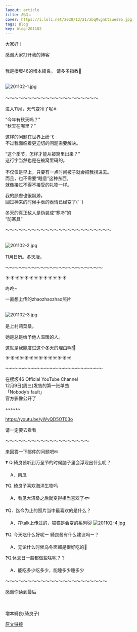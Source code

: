 ```yaml
---
layout: article
title: 战斗⚔️
cover: https://i.loli.net/2020/12/21/zbqMvgnCt2ues9p.jpg
tags: Blog
key: blog-201102
---
```

大家好！

感谢大家打开我的博客
<br/><br/>

我是櫻坂46的増本綺良。
请多多指教🌸
<br/><br/>

![201102-1.jpg](https://i.loli.net/2020/12/21/zbqMvgnCt2ues9p.jpg)
<br/><br/>
〜〜〜〜〜〜〜〜〜〜〜〜〜〜〜〜〜〜〜〜〜

进入11月，天气变冷了呢❄

“今年有秋天吗？”<br/>
“秋天在哪里？”

这样的问题在世界上纷飞<br/>
不过我面临着更迫切的问题需要解决。<br/>
<!--more-->
“这个季节，怎样才能从被窝里出来？”
<br/>
这行字当然也是在被窝里码的。
<br/><br/>
不仅仅是早上，只要有一点时间被子就会把我拐进去。
<br/>
而且，也不需要“睡意”这种东西。
<br/>
就像接过不得不接受的礼物一样。

我的顾虑也很飘渺，
<br/>
回过神来的时候手表的表情已经变了(´&nbsp;`)

冬天的真正敌人是伪装成“寒冷”的
<br/>
“防寒具”


〜〜〜〜〜〜〜〜〜〜〜〜〜〜〜〜〜〜〜〜〜〜〜〜
<br/><br/>

![201102-2.jpg](https://i.loli.net/2020/12/21/75qrwRgIGmykAdH.jpg)
<br/><br/>
11月日历。冬天版。


〜〜〜〜〜〜〜〜〜〜〜〜〜〜〜〜〜〜〜〜〜〜
　

☀️☀️☀️☀️☀️☀️☀️☀️☀️☀️☀️☀️☀️

咚咚~

一直想上传的zhaozhaozhao照片
<br/><br/>

![201102-3.jpg](https://i.loli.net/2020/12/21/zyRsjefoTWPHZ6x.jpg)
<br/><br/>
是上村莉菜桑。


她是总是给予他人温暖的人。


这就是我能度过这个冬天的理由啊!👼
　

☀️☀️☀️☀️☀️☀️☀️☀️☀️☀️☀️☀️☀️☀️


〜〜〜〜〜〜〜〜〜〜〜〜〜〜〜〜〜〜〜〜〜〜

在櫻坂46 Official YouTube Channel 
<br/>
12月9日(周三)发售的第一张单曲
<br/>
「Nobody’s fault」
<br/>
官方影像公开了

⤵︎⤵︎⤵︎⤵︎⤵︎⤵︎

https://youtu.be/yWvQD5OT03o
　

请一定要去看看

〜〜〜〜〜〜〜〜〜〜〜〜〜〜〜〜〜〜〜


来回答一下邮件的问题吧✉


❓ Q.綺良酱听到万圣节的时候脑子里会浮现出什么呢？

&nbsp;&nbsp;&nbsp;&nbsp;A．南瓜

❓Q. 绮良子喜欢海洋生物吗

&nbsp;&nbsp;&nbsp;&nbsp;A．看见大沼桑之后就变得相当喜欢了🐟

❓Q．迄今为止的照片当中最喜欢的是什么？

&nbsp;&nbsp;&nbsp;&nbsp;A．在talk上传过的，猫猫是会变的系列🐱
![201102-4.jpg](https://i.loli.net/2020/12/21/Gvc1FyIpPVmXrio.jpg)
<br/><br/>
❓Q. 今天吃什么好呢ー  綺良酱有什么建议吗ー？

&nbsp;&nbsp;&nbsp;&nbsp;A．无论什么时候乌冬面都是很好吃的🍜

❓Q.休息日一般都做些啥呢？？

&nbsp;&nbsp;&nbsp;&nbsp;A．能吃多少吃多少，能睡多少睡多少


〜〜〜〜〜〜〜〜〜〜〜〜〜〜〜〜〜〜〜〜〜〜〜

感谢你读到最后
<br/>
<br/>
<br/>

増本綺良(绮良子)

[原文链接](https://sakurazaka46.com/s/s46/diary/detail/36360?cd=blog)